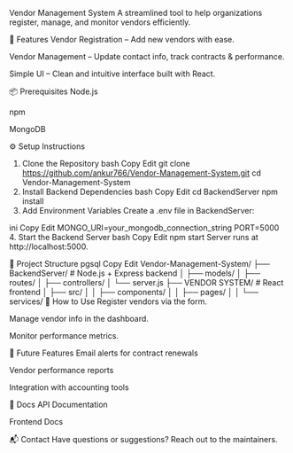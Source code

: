 Vendor Management System
A streamlined tool to help organizations register, manage, and monitor vendors efficiently.

🚀 Features
Vendor Registration – Add new vendors with ease.

Vendor Management – Update contact info, track contracts & performance.

Simple UI – Clean and intuitive interface built with React.

📦 Prerequisites
Node.js

npm

MongoDB

⚙️ Setup Instructions
1. Clone the Repository
bash
Copy
Edit
git clone https://github.com/ankur766/Vendor-Management-System.git
cd Vendor-Management-System
2. Install Backend Dependencies
bash
Copy
Edit
cd BackendServer
npm install
3. Add Environment Variables
Create a .env file in BackendServer:

ini
Copy
Edit
MONGO_URI=your_mongodb_connection_string
PORT=5000
4. Start the Backend Server
bash
Copy
Edit
npm start
Server runs at http://localhost:5000.

🧾 Project Structure
pgsql
Copy
Edit
Vendor-Management-System/
├── BackendServer/         # Node.js + Express backend
│   ├── models/
│   ├── routes/
│   ├── controllers/
│   └── server.js
├── VENDOR SYSTEM/         # React frontend
│   ├── src/
│   │   ├── components/
│   │   ├── pages/
│   │   └── services/
📌 How to Use
Register vendors via the form.

Manage vendor info in the dashboard.

Monitor performance metrics.

🔮 Future Features
Email alerts for contract renewals

Vendor performance reports

Integration with accounting tools

📄 Docs
API Documentation

Frontend Docs

📬 Contact
Have questions or suggestions? Reach out to the maintainers.
